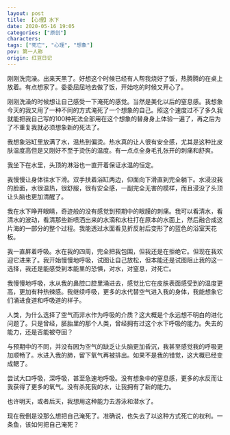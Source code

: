 ```yaml
---
layout: post
title: 【心理】水下
date: 2020-05-16 19:05
categories: ["原创"]
characters: 
tags: ["死亡", "心理", "想象"]
pov: 第一人称
origin: 红豆日记
---
```


刚刚洗完澡。出来天黑了。好想这个时候已经有人帮我烧好了饭，热腾腾的在桌上放着。有点想家了。委委屈屈地去做了饭，开始吃的时候又开心了。

刚刚洗澡的时候想让自己感受一下淹死的感觉。当然是美化以后的窒息感。我想象今天的我又用了一种不同的方式淹死了一个想象的自己。照这个速度过不了多久我就能把我自己写的100种死法全部用在这个想象的替身身上体验一遍了，再之后为了不重复我就必须想象新的死法了。

我想象浴缸里放满了水，温热到偏烫。热水真的让人很有安全感，尤其是这种比皮肤温度高但是又刚好不至于烫伤的温度。有一点点全身毛孔张开的刺痛和舒爽。

我坐下在水里，头顶的淋浴也一直开着保证水温的恒定。

我慢慢让身体往水下滑。双手扶着浴缸两边，仰面向下滑直到完全躺下。水浸没我的脸面，水很温热，很舒服，很有安全感，一副完全无害的模样，而且浸没了头顶让头脑也更加清醒了。

我在水下睁开眼睛，奇迹般的没有感觉到预期中的眼膜的刺痛。我可以看清水，看清水的波动，看清那些新喷洒出来的水滴和水柱打在原本的水面上，然后融合成这片海的一部分的整个过程。我能透过水面看见折反射后变形了的蓝色的浴室天花板。

我一直屏着呼吸。水在我的四周，完全把我包围，但我还是在拒绝它。但现在我欢迎它进来了。我开始慢慢地呼吸，试图让自己放松，但本能还是试图阻止我的这一选择，我还是能感受到本能里的恐惧，对水，对窒息，对死亡。

我慢慢地呼吸，水从我的鼻腔口腔里涌进去，感觉比它在皮肤表面感受到的温度更高，更加有种热辣感。我继续呼吸，更多的水代替空气进入我的身体，我能想象它们涌进食道和呼吸道的样子。

人类，为什么选择了空气而非水作为呼吸的介质？这大概是个永远想不明白的进化问题了。只是曾经，胚胎里的那个人类，曾经拥有过这个水下呼吸的能力。失去的能力，还是否能被夺回？

与预期中的不同，并没有因为空气的缺乏让头脑更加昏沉，我甚至感觉我的呼吸更加顺畅了。水进入我的肺，留下氧气再被排出。如果不是我的错觉，这大概已经变成鳃了。

尝试大口呼吸，深呼吸，甚至急速地呼吸。没有想象中的窒息感，更多的水反而让我获得了更多的氧气。没有杀死我的水，让我拥有了新的能力。

也许明天，或者后天，我想用这种能力去游泳和潜水了。

现在我倒是没那么想把自己淹死了。准确说，也失去了以这种方式死亡的权利。一条鱼，该如何把自己淹死？

